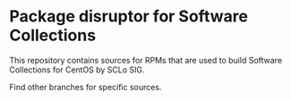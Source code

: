 # Package disruptor for Software Collections

This repository contains sources for RPMs that are used
to build Software Collections for CentOS by SCLo SIG.

Find other branches for specific sources.
